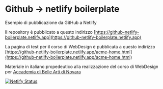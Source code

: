 # Github -> netlify boilerplate
Esempio di pubblicazione da GitHub a Netlify

Il repository è pubblicato a questo indirizzo [https://github-netlify-boilerplate.netlify.app](https://github-netlify-boilerplate.netlify.app)

La pagina di test per il corso di WebDesign è pubblicata a questo indirizzo [https://github-netlify-boilerplate.netlify.app/acme-home.html](https://github-netlify-boilerplate.netlify.app/acme-home.html)

Materiale in italiano propedeutico alla realizzazione del corso di WebDesign per [Accademia di Belle Arti di Novara](http://www.acmenovara.it/)

[![Netlify Status](https://api.netlify.com/api/v1/badges/70026311-956c-41d1-819d-633391ab5ff2/deploy-status)](https://app.netlify.com/sites/github-netlify-boilerplate/deploys)
